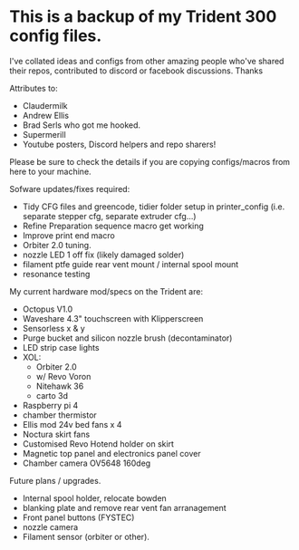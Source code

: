 # This is a backup of my Trident 300 config files.
 
I've collated ideas and configs from other amazing people who've shared their repos, contributed to discord or facebook discussions.  Thanks
 
Attributes to:
- Claudermilk
- Andrew Ellis
- Brad Serls who got me hooked.
- Supermerill
- Youtube posters, Discord helpers and repo sharers!
 
Please be sure to check the details if you are copying configs/macros from here to your machine. 

Sofware updates/fixes required:
 - Tidy CFG files and greencode, tidier folder setup in printer_config (i.e. separate stepper cfg, separate extruder cfg...)
 - Refine Preparation sequence macro get working 
 - Improve print end macro
 - Orbiter 2.0 tuning.
 - nozzle LED 1 off fix (likely damaged solder)
 - filament ptfe guide rear vent mount / internal spool mount
 - resonance testing 

My current hardware mod/specs on the Trident are:
 - Octopus V1.0
 - Waveshare 4.3" touchscreen with Klipperscreen
 - Sensorless x & y 
 - Purge bucket and silicon nozzle brush (decontaminator)
 - LED strip case lights
 - XOL:
   - Orbiter 2.0
   - w/ Revo Voron
   - Nitehawk 36
   - carto 3d
 - Raspberry pi  4 
 - chamber thermistor
 - Ellis mod 24v bed fans x 4
 - Noctura skirt fans
 - Customised Revo Hotend holder on skirt
 - Magnetic top panel and electronics panel cover
 - Chamber camera OV5648 160deg
 
Future plans / upgrades.
 - Internal spool holder, relocate bowden
 - blanking plate and remove rear vent fan arranagement
 - Front panel buttons (FYSTEC)
 - nozzle camera
 - Filament sensor (orbiter or other).
